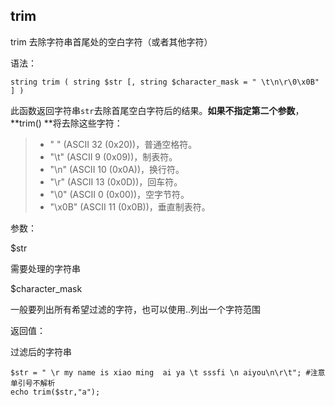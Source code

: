 ## trim

trim 去除字符串首尾处的空白字符（或者其他字符）

语法：

```
string trim ( string $str [, string $character_mask = " \t\n\r\0\x0B" ] )
```

此函数返回字符串`str`去除首尾空白字符后的结果。**如果不指定第二个参数**，**trim\(\)  **将去除这些字符：

> * " " \(ASCII 32 \(0x20\)\)，普通空格符。
> * "\t" \(ASCII 9 \(0x09\)\)，制表符。
> * "\n" \(ASCII 10 \(0x0A\)\)，换行符。
> * "\r" \(ASCII 13 \(0x0D\)\)，回车符。
> * "\0" \(ASCII 0 \(0x00\)\)，空字节符。
> * "\x0B" \(ASCII 11 \(0x0B\)\)，垂直制表符。

参数：

$str

需要处理的字符串

$character\_mask

一般要列出所有希望过滤的字符，也可以使用..列出一个字符范围

返回值：

过滤后的字符串

```
$str = " \r my name is xiao ming  ai ya \t sssfi \n aiyou\n\r\t"; #注意单引号不解析
echo trim($str,"a");
```



